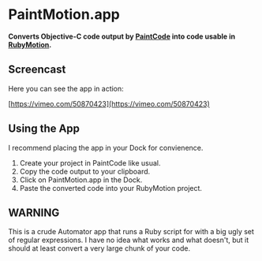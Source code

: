 # PaintMotion.app

**Converts Objective-C code output by [PaintCode](http://paintcodeapp.com) into code usable in [RubyMotion](http://rubymotion.com).**

## Screencast

Here you can see the app in action:

[https://vimeo.com/50870423](https://vimeo.com/50870423)

## Using the App

I recommend placing the app in your Dock for convienence.

1. Create your project in PaintCode like usual.
2. Copy the code output to your clipboard.
3. Click on PaintMotion.app in the Dock.
4. Paste the converted code into your RubyMotion project.

## WARNING

This is a crude Automator app that runs a Ruby script for with a big ugly set of regular expressions. I have no idea what works and what doesn't, but it should at least convert a very large chunk of your code.